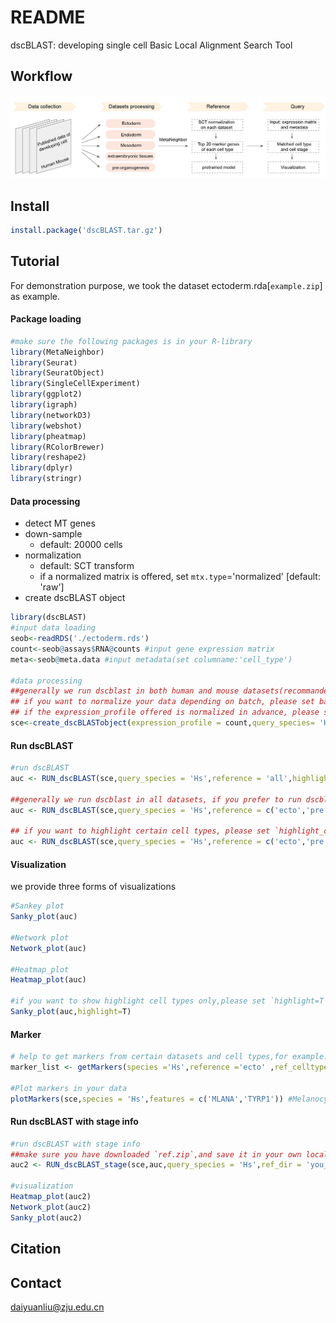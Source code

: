# README

dscBLAST: developing single cell Basic Local Alignment Search Tool



## Workflow
![](Figure/workflow.jpg)

## **Install**

```R
install.package('dscBLAST.tar.gz')
```

## **Tutorial**

For demonstration purpose, we took the dataset ectoderm.rda[`example.zip`] as example.

#### Package loading

```R
#make sure the following packages is in your R-library
library(MetaNeighbor)
library(Seurat)
library(SeuratObject)
library(SingleCellExperiment)
library(ggplot2)
library(igraph)
library(networkD3)
library(webshot)
library(pheatmap)
library(RColorBrewer)
library(reshape2)
library(dplyr)
library(stringr)
```

#### Data processing

- detect MT genes
- down-sample
  - default: 20000 cells
- normalization
  - default: SCT transform
  - if a normalized matrix is offered, set  `mtx.type`='normalized' [default: 'raw']
- create dscBLAST object

```R
library(dscBLAST)
#input data loading
seob<-readRDS('./ectoderm.rds')
count<-seob@assays$RNA@counts #input gene expression matrix
meta<-seob@meta.data #input metadata(set columname:'cell_type') 

#data processing
##generally we run dscblast in both human and mouse datasets(recommanded!), if you prefer to run dscblast for one species, please set ref_species ='single'.
## if you want to normalize your data depending on batch, please set batch ='your_batchname'.
## if the expression_profile offered is normalized in advance, please set `mtx.type` = 'normalized'.
sce<-create_dscBLASTobject(expression_profile = count,query_species= 'Hs',metadata = meta,downsample = 20000,batch ='default',mtx.type = 'raw',ref_species ='both')
```



#### Run dscBLAST

```R
#run dscBLAST
auc <- RUN_dscBLAST(sce,query_species = 'Hs',reference = 'all',highlight_celltype=NULL)

##generally we run dscblast in all datasets, if you prefer to run dscblast using certain datasets or datasets, please change the option `reference` ,for example:
auc <- RUN_dscBLAST(sce,query_species = 'Hs',reference = c('ecto','pre'),highlight_celltype=NULL)

## if you want to highlight certain cell types, please set `highlight_celltype`  
auc <- RUN_dscBLAST(sce,query_species = 'Hs',reference = c('ecto','pre'),highlight_celltype='Melanocyte')
```



#### Visualization

we provide three forms of visualizations

```R
#Sankey plot
Sanky_plot(auc)

#Network plot
Network_plot(auc)

#Heatmap_plot
Heatmap_plot(auc)

#if you want to show highlight cell types only,please set `highlight=T`
Sanky_plot(auc,highlight=T)
```



#### Marker

```R
# help to get markers from certain datasets and cell types,for example:
marker_list <- getMarkers(species ='Hs',reference ='ecto' ,ref_celltype ='Melanocyte',ref_dataset ='Eye_Han' ,marker_top_n =20)

#Plot markers in your data
plotMarkers(sce,species = 'Hs',features = c('MLANA','TYRP1')) #Melanocyte markers
```



#### Run dscBLAST with stage info

```R
#run dscBLAST with stage info
##make sure you have downloaded `ref.zip`,and save it in your own local directory
auc2 <- RUN_dscBLAST_stage(sce,auc,query_species = 'Hs',ref_dir = 'you_local_dir')

#visualization
Heatmap_plot(auc2)
Network_plot(auc2)
Sanky_plot(auc2)
```



## Citation



## Contact

daiyuanliu@zju.edu.cn
